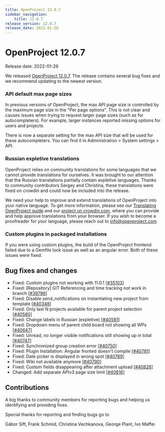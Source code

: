 ```yaml
---
title: OpenProject 12.0.7
sidebar_navigation:
    title: 12.0.7
release_version: 12.0.7
release_date: 2022-01-26
---
```


# OpenProject 12.0.7

Release date: 2022-01-26

We released [OpenProject 12.0.7](https://community.openproject.org/versions/1506).
The release contains several bug fixes and we recommend updating to the newest version.

### API default max page sizes
In previous versions of OpenProject, the max API page size is controlled by the maximum page size in the "Per page options". This is not clear and causes issues when trying to request larger page sizes (such as for autocompleters). For example, larger instances reported missing options for users and projects. 

There is now a separate setting for the max API size that will be used for these autocompleters. You can find it in Administration > System settings > API.

### Russian expletive translations

OpenProject relies on community translations for some languages that we cannot provide translations for ourselves. It was brought to our attention that the Russian translations partially contain expletive languages. Thanks to community contributors Sergey and Christina, these translations were fixed on crowdin and could now be included into the release.

We need your help to improve and extend translations of OpenProject into your native language. To get more information, please see our [Translating OpenProject guide](../../../development/translate-openproject/) and our [project on crowdin.com](https://crowdin.com/project/openproject), where you can provide and help approve translations from your browser. If you wish to become a proofreader for your language, please reach out to [info@openproject.com](mailto:info@openproject.com)

### Custom plugins in packaged installations

If you were using custom plugins, the build of the OpenProject frontend failed due to a Gemfile lock issue as well as an angular error. Both of these issues were fixed.


<!--more-->
## Bug fixes and changes

- Fixed: Custom plugins not working with 11.0.1 \[[#35103](https://community.openproject.org/wp/35103)\]
- Fixed: [Repository] GIT Referencing and time tracking not work in branch \[[#39796](https://community.openproject.org/wp/39796)\]
- Fixed: Disable send_notifications on instantiating new project from template \[[#40348](https://community.openproject.org/wp/40348)\]
- Fixed: Only last N projects available for parent project selection \[[#40580](https://community.openproject.org/wp/40580)\]
- Fixed: Change labels in Russian (expletive) \[[#40581](https://community.openproject.org/wp/40581)\]
- Fixed: Dropdown menu of parent child board not showing all WPs \[[#40647](https://community.openproject.org/wp/40647)\]
- Fixed: Unread, no longer visible notifications still showing up in total \[[#40747](https://community.openproject.org/wp/40747)\]
- Fixed: Synchronized group creation error \[[#40750](https://community.openproject.org/wp/40750)\]
- Fixed: Plugin Installation: Angular fronted doesn't compile \[[#40781](https://community.openproject.org/wp/40781)\]
- Fixed: Date picker is displayed in wrong spot \[[#40789](https://community.openproject.org/wp/40789)\]
- Fixed: Wiki not available anymore \[[#40790](https://community.openproject.org/wp/40790)\]
- Fixed: Custom fields disappearing after attachment upload \[[#40826](https://community.openproject.org/wp/40826)\]
- Changed: Add separate APIv3 page size limit \[[#40816](https://community.openproject.org/wp/40816)\]

## Contributions
A big thanks to community members for reporting bugs and helping us identifying and providing fixes.

Special thanks for reporting and finding bugs go to

Gábor Sift, Frank Schmid, Christina Vechkanova, George Plant, Ivo Maffei
